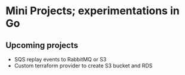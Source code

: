 # Mini Projects; experimentations in Go

## Upcoming projects

* SQS replay events to RabbitMQ or S3
* Custom terraform provider to create S3 bucket and RDS
